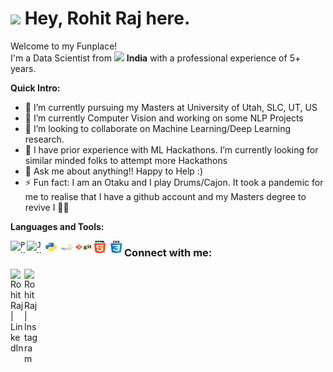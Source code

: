 <h1><img src="https://emojis.slackmojis.com/emojis/images/1605478401/10874/cool_cowboy.png?1605478401" width="30"/> Hey, Rohit Raj here.</h1>

<p>Welcome to my Funplace! </br> I'm a Data Scientist from <img src="https://upload.wikimedia.org/wikipedia/en/4/41/Flag_of_India.svg" width="13"/> <b>India</b> with a professional experience of 5+ years.</p>
<p>

<!--
**noobrajirohitrajirohitraj** is a ✨ _special_ ✨ repository because its `README.md` (this file) appears on your GitHub profile.

Here are some ideas to get you started:
-->
**Quick Intro:**
- 🔭 I’m currently pursuing my Masters at University of Utah, SLC, UT, US
- 🌱 I’m currently Computer Vision and working on some NLP Projects
- 👯 I’m looking to collaborate on Machine Learning/Deep Learning research.
- 🤔 I have prior experience with ML Hackathons. I’m currently looking for similar minded folks to attempt more Hackathons
- 💬 Ask me about anything!! Happy to Help :) 
- ⚡ Fun fact: I am an Otaku and I play Drums/Cajon. It took a pandemic for me to realise that I have a github account and my Masters degree to revive I 😵‍💫


**Languages and Tools:** 

<code><img align="left" alt="Pycharm" width="26px" height="20" src="https://external-preview.redd.it/68RuLLrsBdxbVJLxm3py3YoK6zX0aPIv3qttEhkb0_4.jpg?auto=webp&s=e2c12b1dc5be819f2f076f46454912a3c4bc3f2d"></code>
<code><img align="left" alt="Jupyter" width="26px" height="20" src="https://github.com/jupyter/jupyter.github.io/blob/master/assets/main-logo.svg"></code>
<code><img align="left" alt="Python" width="26px" height="20" src="https://raw.githubusercontent.com/github/explore/80688e429a7d4ef2fca1e82350fe8e3517d3494d/topics/python/python.png"></code>
<code><img align="left" alt="MySQL" width="26px" height="20" src="https://raw.githubusercontent.com/github/explore/80688e429a7d4ef2fca1e82350fe8e3517d3494d/topics/mysql/mysql.png"></code>
<code><img align="left" alt="Git" width="26px" height="20" src="https://raw.githubusercontent.com/github/explore/80688e429a7d4ef2fca1e82350fe8e3517d3494d/topics/git/git.png"></code>
<code><img align="left" alt="HTML5" width="26px" height="20" src="https://raw.githubusercontent.com/github/explore/80688e429a7d4ef2fca1e82350fe8e3517d3494d/topics/html/html.png" /></code>
<code><img align="left" alt="CSS3" width="26px"  height="20" src="https://raw.githubusercontent.com/github/explore/80688e429a7d4ef2fca1e82350fe8e3517d3494d/topics/css/css.png" /></code>

### Connect with me:
[<img align="left" alt="RohitRaj | LinkedIn" width="22px" src="https://cdn.jsdelivr.net/npm/simple-icons@v3/icons/linkedin.svg" />][linkedin]
[<img align="left" alt="RohitRaj | Instagram" width="22px" src="https://cdn.jsdelivr.net/npm/simple-icons@v3/icons/instagram.svg" />][instagram]


[instagram]: https://instagram.com/rohit_raj.me
[linkedin]: https://www.linkedin.com/in/rohitraj97/
